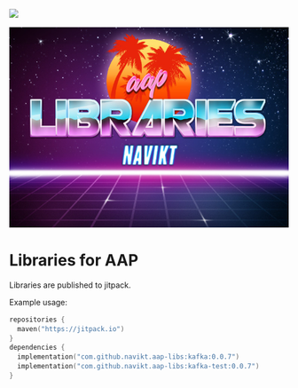 [![](https://jitpack.io/v/navikt/aap-avro.svg)](https://jitpack.io/#navikt/aap-avro)

![img](logo.jpg)

# Libraries for AAP
Libraries are published to jitpack.

Example usage: 
```kotlin
repositories {
  maven("https://jitpack.io")
}
dependencies {
  implementation("com.github.navikt.aap-libs:kafka:0.0.7")
  implementation("com.github.navikt.aap-libs:kafka-test:0.0.7")
}
```
